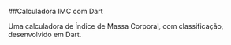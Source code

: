 ##Calculadora IMC com Dart

Uma calculadora de Índice de Massa Corporal, com classificação, desenvolvido em Dart. 
